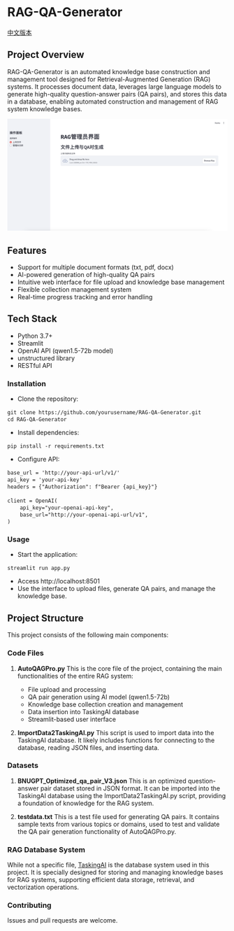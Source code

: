 # RAG-QA-Generator
[中文版本](README-CN.md)
## Project Overview
RAG-QA-Generator is an automated knowledge base construction and management tool designed for Retrieval-Augmented Generation (RAG) systems. It processes document data, leverages large language models to generate high-quality question-answer pairs (QA pairs), and stores this data in a database, enabling automated construction and management of RAG system knowledge bases.

![](/Figure/RAG管理主页面.png)
## Features
- Support for multiple document formats (txt, pdf, docx)
- AI-powered generation of high-quality QA pairs
- Intuitive web interface for file upload and knowledge base management
- Flexible collection management system
- Real-time progress tracking and error handling

## Tech Stack
- Python 3.7+
- Streamlit
- OpenAI API (qwen1.5-72b model)
- unstructured library
- RESTful API

### Installation
- Clone the repository:
```
git clone https://github.com/yourusername/RAG-QA-Generator.git
cd RAG-QA-Generator
```
- Install dependencies:
```
pip install -r requirements.txt
``` 
- Configure API:
```
base_url = 'http://your-api-url/v1/'
api_key = 'your-api-key'
headers = {"Authorization": f"Bearer {api_key}"}

client = OpenAI(
    api_key="your-openai-api-key",
    base_url="http://your-openai-api-url/v1",
)
```

### Usage
- Start the application:
```
streamlit run app.py
```
- Access http://localhost:8501
- Use the interface to upload files, generate QA pairs, and manage the knowledge base.

## Project Structure

This project consists of the following main components:

### Code Files

1. **AutoQAGPro.py**
   This is the core file of the project, containing the main functionalities of the entire RAG system:
   - File upload and processing
   - QA pair generation using AI model (qwen1.5-72b)
   - Knowledge base collection creation and management
   - Data insertion into TaskingAI database
   - Streamlit-based user interface

2. **ImportData2TaskingAI.py**
   This script is used to import data into the TaskingAI database. It likely includes functions for connecting to the database, reading JSON files, and inserting data.

### Datasets

1. **BNUGPT_Optimized_qa_pair_V3.json**
   This is an optimized question-answer pair dataset stored in JSON format. It can be imported into the TaskingAI database using the ImportData2TaskingAI.py script, providing a foundation of knowledge for the RAG system.

2. **testdata.txt**
   This is a test file used for generating QA pairs. It contains sample texts from various topics or domains, used to test and validate the QA pair generation functionality of AutoQAGPro.py.

### RAG Database System
While not a specific file, [TaskingAI](https://github.com/TaskingAI/TaskingAI) is the database system used in this project. It is specially designed for storing and managing knowledge bases for RAG systems, supporting efficient data storage, retrieval, and vectorization operations.

### Contributing
Issues and pull requests are welcome. 

